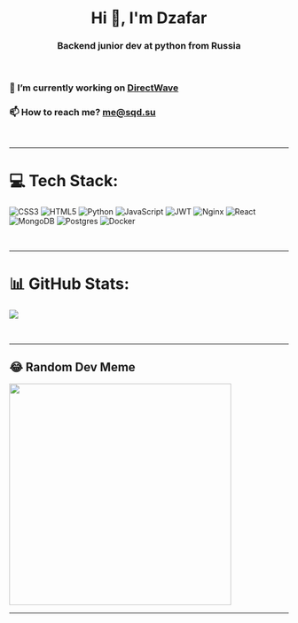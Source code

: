
<h1 align="center">Hi 👋, I'm Dzafar</h1>  
<h3 align="center">Backend junior dev at python from Russia</h3>  

<br/>

### 🔭 I’m currently working on [DirectWave](https://github.com/Axelof/DirectWave) 
### 📫 How to reach me? <a href= "mailto:me@sqd.su">me@sqd.su</a>

<br/>

---

# 💻 Tech Stack:
![CSS3](https://img.shields.io/badge/css3-%231572B6.svg?style=for-the-badge&logo=css3&logoColor=white) ![HTML5](https://img.shields.io/badge/html5-%23E34F26.svg?style=for-the-badge&logo=html5&logoColor=white) ![Python](https://img.shields.io/badge/python-3670A0?style=for-the-badge&logo=python&logoColor=ffdd54) ![JavaScript](https://img.shields.io/badge/javascript-%23323330.svg?style=for-the-badge&logo=javascript&logoColor=%23F7DF1E) ![JWT](https://img.shields.io/badge/JWT-black?style=for-the-badge&logo=JSON%20web%20tokens) ![Nginx](https://img.shields.io/badge/nginx-%23009639.svg?style=for-the-badge&logo=nginx&logoColor=white) ![React](https://img.shields.io/badge/react-%2320232a.svg?style=for-the-badge&logo=react&logoColor=%2361DAFB) ![MongoDB](https://img.shields.io/badge/MongoDB-%234ea94b.svg?style=for-the-badge&logo=mongodb&logoColor=white) ![Postgres](https://img.shields.io/badge/postgres-%23316192.svg?style=for-the-badge&logo=postgresql&logoColor=white) ![Docker](https://img.shields.io/badge/docker-%230db7ed.svg?style=for-the-badge&logo=docker&logoColor=white)

<br/>

---

# 📊 GitHub Stats:
![](https://github-readme-stats.vercel.app/api/top-langs/?username=axelof&theme=tokyonight&hide_border=false&include_all_commits=false&count_private=false&layout=compact)

<br/>

---

## 😂 Random Dev Meme
<img src='https://randommeme-five.vercel.app/' style="height: 400px;"/>

---
